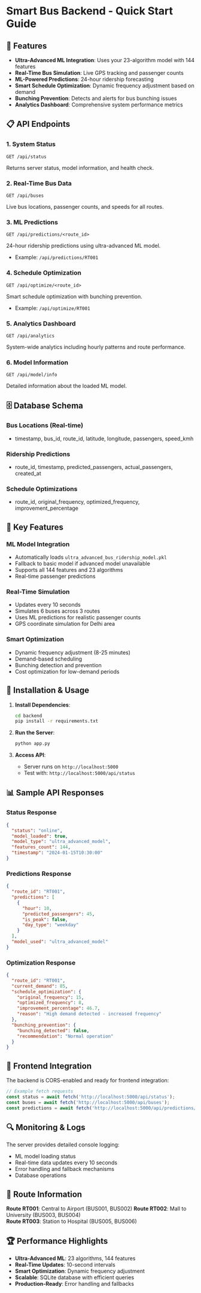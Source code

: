 # Smart Bus Backend - Quick Start Guide

## 🚀 Features
- **Ultra-Advanced ML Integration**: Uses your 23-algorithm model with 144 features
- **Real-Time Bus Simulation**: Live GPS tracking and passenger counts
- **ML-Powered Predictions**: 24-hour ridership forecasting
- **Smart Schedule Optimization**: Dynamic frequency adjustment based on demand
- **Bunching Prevention**: Detects and alerts for bus bunching issues
- **Analytics Dashboard**: Comprehensive system performance metrics

## 📋 API Endpoints

### 1. System Status
```
GET /api/status
```
Returns server status, model information, and health check.

### 2. Real-Time Bus Data
```
GET /api/buses
```
Live bus locations, passenger counts, and speeds for all routes.

### 3. ML Predictions
```
GET /api/predictions/<route_id>
```
24-hour ridership predictions using ultra-advanced ML model.
- Example: `/api/predictions/RT001`

### 4. Schedule Optimization
```
GET /api/optimize/<route_id>
```
Smart schedule optimization with bunching prevention.
- Example: `/api/optimize/RT001`

### 5. Analytics Dashboard
```
GET /api/analytics
```
System-wide analytics including hourly patterns and route performance.

### 6. Model Information
```
GET /api/model/info
```
Detailed information about the loaded ML model.

## 🗄️ Database Schema

### Bus Locations (Real-time)
- timestamp, bus_id, route_id, latitude, longitude, passengers, speed_kmh

### Ridership Predictions
- route_id, timestamp, predicted_passengers, actual_passengers, created_at

### Schedule Optimizations
- route_id, original_frequency, optimized_frequency, improvement_percentage

## 🎯 Key Features

### ML Model Integration
- Automatically loads `ultra_advanced_bus_ridership_model.pkl`
- Fallback to basic model if advanced model unavailable
- Supports all 144 features and 23 algorithms
- Real-time passenger predictions

### Real-Time Simulation
- Updates every 10 seconds
- Simulates 6 buses across 3 routes
- Uses ML predictions for realistic passenger counts
- GPS coordinate simulation for Delhi area

### Smart Optimization
- Dynamic frequency adjustment (8-25 minutes)
- Demand-based scheduling
- Bunching detection and prevention
- Cost optimization for low-demand periods

## 🔧 Installation & Usage

1. **Install Dependencies**:
   ```bash
   cd backend
   pip install -r requirements.txt
   ```

2. **Run the Server**:
   ```bash
   python app.py
   ```

3. **Access API**:
   - Server runs on `http://localhost:5000`
   - Test with: `http://localhost:5000/api/status`

## 📊 Sample API Responses

### Status Response
```json
{
  "status": "online",
  "model_loaded": true,
  "model_type": "ultra_advanced_model",
  "features_count": 144,
  "timestamp": "2024-01-15T10:30:00"
}
```

### Predictions Response
```json
{
  "route_id": "RT001",
  "predictions": [
    {
      "hour": 10,
      "predicted_passengers": 45,
      "is_peak": false,
      "day_type": "weekday"
    }
  ],
  "model_used": "ultra_advanced_model"
}
```

### Optimization Response
```json
{
  "route_id": "RT001",
  "current_demand": 85,
  "schedule_optimization": {
    "original_frequency": 15,
    "optimized_frequency": 8,
    "improvement_percentage": 46.7,
    "reason": "High demand detected - increased frequency"
  },
  "bunching_prevention": {
    "bunching_detected": false,
    "recommendation": "Normal operation"
  }
}
```

## 🎨 Frontend Integration

The backend is CORS-enabled and ready for frontend integration:

```javascript
// Example fetch requests
const status = await fetch('http://localhost:5000/api/status');
const buses = await fetch('http://localhost:5000/api/buses');
const predictions = await fetch('http://localhost:5000/api/predictions/RT001');
```

## 🔍 Monitoring & Logs

The server provides detailed console logging:
- ML model loading status
- Real-time data updates every 10 seconds
- Error handling and fallback mechanisms
- Database operations

## 🚌 Route Information

**Route RT001**: Central to Airport (BUS001, BUS002)
**Route RT002**: Mall to University (BUS003, BUS004)  
**Route RT003**: Station to Hospital (BUS005, BUS006)

## 🏆 Performance Highlights

- **Ultra-Advanced ML**: 23 algorithms, 144 features
- **Real-Time Updates**: 10-second intervals
- **Smart Optimization**: Dynamic frequency adjustment
- **Scalable**: SQLite database with efficient queries
- **Production-Ready**: Error handling and fallbacks